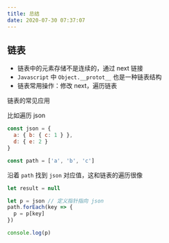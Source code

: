 ```yaml
---
title: 总结
date: 2020-07-30 07:37:07
---
```


## 链表

- 链表中的元素存储不是连续的，通过 next 链接
- `Javascript` 中 `Object.__protot__` 也是一种链表结构
- 链表常用操作：修改 next，遍历链表

<span class='pink'>链表的常见应用</span>

比如遍历 json

```js
const json = {
  a: { b: { c: 1 } },
  d: { e: 2 }
}

const path = ['a', 'b', 'c']
```

沿着 `path` 找到 `json` 对应值，这和链表的遍历很像

```js
let result = null

let p = json // 定义指针指向 json
path.forEach(key => {
  p = p[key]
})

console.log(p)
```
